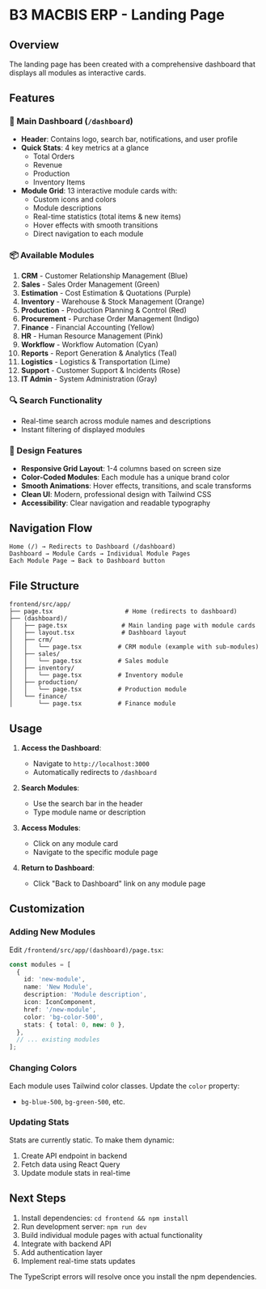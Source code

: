 # B3 MACBIS ERP - Landing Page

## Overview
The landing page has been created with a comprehensive dashboard that displays all modules as interactive cards.

## Features

### 🎯 Main Dashboard (`/dashboard`)
- **Header**: Contains logo, search bar, notifications, and user profile
- **Quick Stats**: 4 key metrics at a glance
  - Total Orders
  - Revenue
  - Production
  - Inventory Items
- **Module Grid**: 13 interactive module cards with:
  - Custom icons and colors
  - Module descriptions
  - Real-time statistics (total items & new items)
  - Hover effects with smooth transitions
  - Direct navigation to each module

### 📦 Available Modules

1. **CRM** - Customer Relationship Management (Blue)
2. **Sales** - Sales Order Management (Green)
3. **Estimation** - Cost Estimation & Quotations (Purple)
4. **Inventory** - Warehouse & Stock Management (Orange)
5. **Production** - Production Planning & Control (Red)
6. **Procurement** - Purchase Order Management (Indigo)
7. **Finance** - Financial Accounting (Yellow)
8. **HR** - Human Resource Management (Pink)
9. **Workflow** - Workflow Automation (Cyan)
10. **Reports** - Report Generation & Analytics (Teal)
11. **Logistics** - Logistics & Transportation (Lime)
12. **Support** - Customer Support & Incidents (Rose)
13. **IT Admin** - System Administration (Gray)

### 🔍 Search Functionality
- Real-time search across module names and descriptions
- Instant filtering of displayed modules

### 🎨 Design Features
- **Responsive Grid Layout**: 1-4 columns based on screen size
- **Color-Coded Modules**: Each module has a unique brand color
- **Smooth Animations**: Hover effects, transitions, and scale transforms
- **Clean UI**: Modern, professional design with Tailwind CSS
- **Accessibility**: Clear navigation and readable typography

## Navigation Flow

```
Home (/) → Redirects to Dashboard (/dashboard)
Dashboard → Module Cards → Individual Module Pages
Each Module Page → Back to Dashboard button
```

## File Structure

```
frontend/src/app/
├── page.tsx                    # Home (redirects to dashboard)
├── (dashboard)/
│   ├── page.tsx               # Main landing page with module cards
│   ├── layout.tsx             # Dashboard layout
│   ├── crm/
│   │   └── page.tsx          # CRM module (example with sub-modules)
│   ├── sales/
│   │   └── page.tsx          # Sales module
│   ├── inventory/
│   │   └── page.tsx          # Inventory module
│   ├── production/
│   │   └── page.tsx          # Production module
│   └── finance/
│       └── page.tsx          # Finance module
```

## Usage

1. **Access the Dashboard**:
   - Navigate to `http://localhost:3000`
   - Automatically redirects to `/dashboard`

2. **Search Modules**:
   - Use the search bar in the header
   - Type module name or description

3. **Access Modules**:
   - Click on any module card
   - Navigate to the specific module page

4. **Return to Dashboard**:
   - Click "Back to Dashboard" link on any module page

## Customization

### Adding New Modules
Edit `/frontend/src/app/(dashboard)/page.tsx`:

```typescript
const modules = [
  {
    id: 'new-module',
    name: 'New Module',
    description: 'Module description',
    icon: IconComponent,
    href: '/new-module',
    color: 'bg-color-500',
    stats: { total: 0, new: 0 },
  },
  // ... existing modules
];
```

### Changing Colors
Each module uses Tailwind color classes. Update the `color` property:
- `bg-blue-500`, `bg-green-500`, etc.

### Updating Stats
Stats are currently static. To make them dynamic:
1. Create API endpoint in backend
2. Fetch data using React Query
3. Update module stats in real-time

## Next Steps

1. Install dependencies: `cd frontend && npm install`
2. Run development server: `npm run dev`
3. Build individual module pages with actual functionality
4. Integrate with backend API
5. Add authentication layer
6. Implement real-time stats updates

The TypeScript errors will resolve once you install the npm dependencies.
